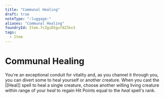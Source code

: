 ```yaml
---
title: "Communal Healing"
draft: true
noteType: ":luggage:"
aliases: "Communal Healing"
foundryId: Item.7cZgiD5gufAZ3kx3
tags:
  - Item
---
```


# Communal Healing

You're an exceptional conduit for vitality and, as you channel it through you, you can divert some to heal yourself or another creature. When you cast the [[Heal]] spell to heal a single creature, choose another willing living creature within range of your _heal_ to regain Hit Points equal to the _heal_ spell's rank.
